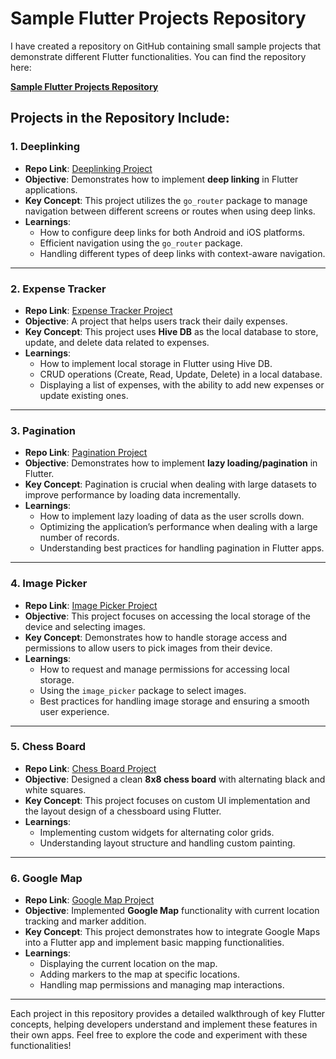 # Sample Flutter Projects Repository

I have created a repository on GitHub containing small sample projects that demonstrate different Flutter functionalities. You can find the repository here:

**[Sample Flutter Projects Repository](https://github.com/tulasireddytulasi/sample_flutter_projects)**

## Projects in the Repository Include:

### 1. Deeplinking
- **Repo Link**: [Deeplinking Project](https://github.com/tulasireddytulasi/sample_flutter_projects/tree/main/deep_link)
- **Objective**: Demonstrates how to implement **deep linking** in Flutter applications.
- **Key Concept**: This project utilizes the `go_router` package to manage navigation between different screens or routes when using deep links.
- **Learnings**:
  - How to configure deep links for both Android and iOS platforms.
  - Efficient navigation using the `go_router` package.
  - Handling different types of deep links with context-aware navigation.

------------

### 2. Expense Tracker
- **Repo Link**: [Expense Tracker Project](https://github.com/tulasireddytulasi/sample_flutter_projects/tree/main/expense_tracker)
- **Objective**: A project that helps users track their daily expenses.
- **Key Concept**: This project uses **Hive DB** as the local database to store, update, and delete data related to expenses.
- **Learnings**:
  - How to implement local storage in Flutter using Hive DB.
  - CRUD operations (Create, Read, Update, Delete) in a local database.
  - Displaying a list of expenses, with the ability to add new expenses or update existing ones.

------------

### 3. Pagination
- **Repo Link**: [Pagination Project](https://github.com/tulasireddytulasi/sample_flutter_projects/tree/main/pagination)
- **Objective**: Demonstrates how to implement **lazy loading/pagination** in Flutter.
- **Key Concept**: Pagination is crucial when dealing with large datasets to improve performance by loading data incrementally.
- **Learnings**:
  - How to implement lazy loading of data as the user scrolls down.
  - Optimizing the application’s performance when dealing with a large number of records.
  - Understanding best practices for handling pagination in Flutter apps.

------------

### 4. Image Picker
- **Repo Link**: [Image Picker Project](https://github.com/tulasireddytulasi/sample_flutter_projects/tree/main/gallery_picker)
- **Objective**: This project focuses on accessing the local storage of the device and selecting images.
- **Key Concept**: Demonstrates how to handle storage access and permissions to allow users to pick images from their device.
- **Learnings**:
  - How to request and manage permissions for accessing local storage.
  - Using the `image_picker` package to select images.
  - Best practices for handling image storage and ensuring a smooth user experience.

---

### 5. Chess Board
- **Repo Link**: [Chess Board Project](https://github.com/tulasireddytulasi/sample_flutter_projects/tree/main/chess_board_ui)
- **Objective**: Designed a clean **8x8 chess board** with alternating black and white squares.
- **Key Concept**: This project focuses on custom UI implementation and the layout design of a chessboard using Flutter.
- **Learnings**: 
  - Implementing custom widgets for alternating color grids.
  - Understanding layout structure and handling custom painting.

------------

### 6. Google Map
- **Repo Link**: [Google Map Project](https://github.com/tulasireddytulasi/sample_flutter_projects/tree/main/google_maps_app)
- **Objective**: Implemented **Google Map** functionality with current location tracking and marker addition.
- **Key Concept**: This project demonstrates how to integrate Google Maps into a Flutter app and implement basic mapping functionalities.
- **Learnings**: 
  - Displaying the current location on the map.
  - Adding markers to the map at specific locations.
  - Handling map permissions and managing map interactions.

------------

Each project in this repository provides a detailed walkthrough of key Flutter concepts, helping developers understand and implement these features in their own apps. Feel free to explore the code and experiment with these functionalities!
